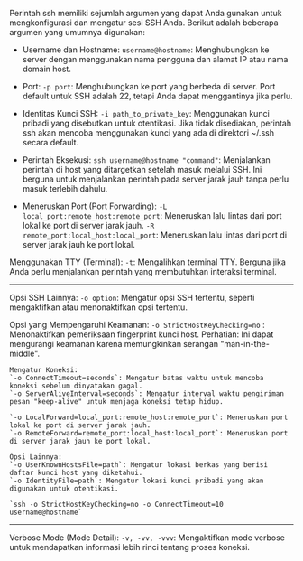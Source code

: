 Perintah ssh memiliki sejumlah argumen yang dapat Anda gunakan untuk mengkonfigurasi dan mengatur sesi SSH Anda. Berikut adalah beberapa argumen yang umumnya digunakan:



- Username dan Hostname:
`username@hostname`: Menghubungkan ke server dengan menggunakan nama pengguna dan alamat IP atau nama domain host.

- Port:
`-p port`: Menghubungkan ke port yang berbeda di server. Port default untuk SSH adalah 22, tetapi Anda dapat menggantinya jika perlu.

- Identitas Kunci SSH:
`-i path_to_private_key`: Menggunakan kunci pribadi yang disebutkan untuk otentikasi. Jika tidak disediakan, perintah ssh akan mencoba menggunakan kunci yang ada di direktori ~/.ssh secara default.

- Perintah Eksekusi:
`ssh username@hostname "command"`: Menjalankan perintah di host yang ditargetkan setelah masuk melalui SSH. Ini berguna untuk menjalankan perintah pada server jarak jauh tanpa perlu masuk terlebih dahulu.

- Meneruskan Port (Port Forwarding):
`-L local_port:remote_host:remote_port`: Meneruskan lalu lintas dari port lokal ke port di server jarak jauh.
`-R remote_port:local_host:local_port`: Meneruskan lalu lintas dari port di server jarak jauh ke port lokal.

Menggunakan TTY (Terminal):
`-t`: Mengalihkan terminal TTY. Berguna jika Anda perlu menjalankan perintah yang membutuhkan interaksi terminal.

----------------------------------------------------------------
Opsi SSH Lainnya:
`-o option`: Mengatur opsi SSH tertentu, seperti mengaktifkan atau menonaktifkan opsi tertentu.

Opsi yang Mempengaruhi Keamanan:
    `-o StrictHostKeyChecking=no` : Menonaktifkan pemeriksaan fingerprint kunci host. 
    Perhatian: Ini dapat mengurangi keamanan karena memungkinkan serangan "man-in-the-middle".
    
    Mengatur Koneksi:
    `-o ConnectTimeout=seconds`: Mengatur batas waktu untuk mencoba koneksi sebelum dinyatakan gagal.
    `-o ServerAliveInterval=seconds`: Mengatur interval waktu pengiriman pesan "keep-alive" untuk menjaga koneksi tetap hidup.

    `-o LocalForward=local_port:remote_host:remote_port`: Meneruskan port lokal ke port di server jarak jauh.
    `-o RemoteForward=remote_port:local_host:local_port`: Meneruskan port di server jarak jauh ke port lokal.

    Opsi Lainnya:
    `-o UserKnownHostsFile=path`: Mengatur lokasi berkas yang berisi daftar kunci host yang diketahui.
    `-o IdentityFile=path`: Mengatur lokasi kunci pribadi yang akan digunakan untuk otentikasi.

    `ssh -o StrictHostKeyChecking=no -o ConnectTimeout=10 username@hostname`
----------------------------------------------------------------

Verbose Mode (Mode Detail):
`-v, -vv, -vvv`: Mengaktifkan mode verbose untuk mendapatkan informasi lebih rinci tentang proses koneksi.